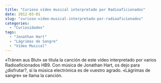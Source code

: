 ```yaml
---
title: "Curioso vídeo musical interpretado por Radioaficionados"
date: 2012-03-01
slug: "curioso-video-musical-interpretado-por-radioaficionados"
categories:
  - "Curiosidades"
tags:
  - "Jonathan Hart"
  - "Lágrimas de Sangre"
  - "Vídeo Musical"
---
```


«Tränen aus Blut» se titula la canción de este vídeo interpretado por varios Radioaficionados HB9. Con música de Jonathan Hart, os dejo para ¿disfrutar?, si la música electrónica es de vuestro agrado. «Lágrimas de sangre» se llama la canción.
